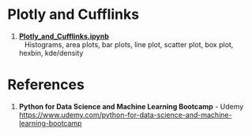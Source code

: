 # Plotly and Cufflinks 

1.  **[Plotly_and_Cufflinks.ipynb]()**  
&ensp;  Histograms, area plots, bar plots, line plot, scatter plot, box plot, hexbin, kde/density


#  References
1.  **Python for Data Science and Machine Learning Bootcamp** - Udemy   
	https://www.udemy.com/python-for-data-science-and-machine-learning-bootcamp
